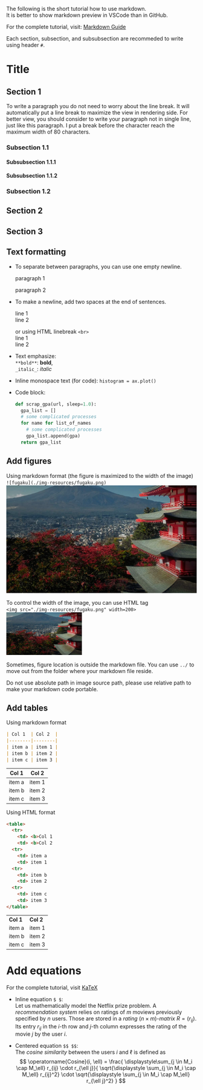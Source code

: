 The following is the short tutorial how to use markdown.  
It is better to show markdown preview in VSCode than in GitHub.

For the complete tutorial, visit: [Markdown Guide](https://www.markdownguide.org/basic-syntax/)

Each section, subsection, and subsubsection are recommeded to write
using header `#`.

# Title

## Section 1

To write a paragraph you do not need to worry about the line 
break. It will automatically put a line break to maximize the
view in rendering side. For better view, you should consider
to write your paragraph not in single line, just like this
paragraph. I put a break before the character reach the maximum
width of 80 characters.

### Subsection 1.1

#### Subsubsection 1.1.1

#### Subsubsection 1.1.2

### Subsection 1.2

## Section 2

## Section 3

## Text formatting
- To separate between paragraphs, you can use one empty newline.

  paragraph 1

  paragraph 2

- To make a newline, add two spaces at the end of sentences.

  line 1  
  line 2

  or using HTML linebreak `<br>`  
  line 1<br>
  line 2

- Text emphasize:   
  `**bold**`: **bold**,   
  `_italic_`: _italic_

- Inline monospace text (for code): `histogram = ax.plot()`

- Code block:
  ```py
  def scrap_gpa(url, sleep=1.0):
    gpa_list = []
    # some complicated processes
    for name for list_of_names
      # some complicated processes
      gpa_list.append(gpa)
    return gpa_list
  ```

## Add figures
Using markdown format (the figure is maximized to the width of the image)  
`![fugaku](./img-resources/fugaku.png)`  
![fugaku](./img-resources/fugaku.png)

To control the width of the image, you can use HTML tag  
`<img src="./img-resources/fugaku.png" width=200>`   
<img src="./img-resources/fugaku.png" width=200>

Sometimes, figure location is outside the markdown file. You 
can use `../` to move out from the folder where your
markdown file reside.

Do not use absolute path in image source path, please use
relative path to make your markdown code portable.


## Add tables
Using markdown format

```md
| Col 1  | Col 2  |
|--------|--------|
| item a | item 1 |
| item b | item 2 |
| item c | item 3 |
```


| Col 1  | Col 2  |
|--------|--------|
| item a | item 1 |
| item b | item 2 |
| item c | item 3 |

Using HTML format

```html
<table>
  <tr>
    <td> <b>Col 1
    <td> <b>Col 2
  <tr>
    <td> item a
    <td> item 1
  <tr>
    <td> item b
    <td> item 2
  <tr>
    <td> item c
    <td> item 3
</table>
```


<table>
  <tr>
    <td> <b>Col 1
    <td> <b>Col 2
  <tr>
    <td> item a
    <td> item 1
  <tr>
    <td> item b
    <td> item 2
  <tr>
    <td> item c
    <td> item 3
</table>

# Add equations
For the complete tutorial, visit [KaTeX](https://katex.org/docs/supported)

- Inline equation `$ $`:   
  Let us mathematically model the Netflix prize problem. A _recommendation
  system_ relies on ratings of $m$ moviews previously specified by 
  $n$ users. Those are stored in a _rating_ $(n \times m)$-_matrix_ 
  $R = (r_{ij})$. Its entry $r_{ij}$ in the $i$-th row and $j$-th column
  expresses the rating of the movie $j$ by the user $i$.

- Centered equation `$$ $$`:   
  The _cosine similarity_ between the users $i$ and $\ell$ is defined as
  $$
    \operatorname{Cosine}(i, \ell)
      = \frac{
        \displaystyle\sum_{j \in M_i \cap M_\ell} 
          r_{ij} \cdot r_{\ell j}}{
          \sqrt{\displaystyle \sum_{j \in M_i \cap M_\ell} r_{ij}^2}
          \cdot \sqrt{\displaystyle \sum_{j \in M_i \cap M_\ell} r_{\ell j}^2}
        }
  $$